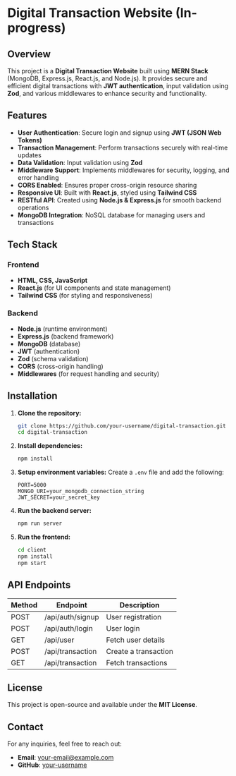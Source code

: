 # Digital Transaction Website (In-progress)

## Overview
This project is a **Digital Transaction Website** built using **MERN Stack** (MongoDB, Express.js, React.js, and Node.js). It provides secure and efficient digital transactions with **JWT authentication**, input validation using **Zod**, and various middlewares to enhance security and functionality.

## Features
- **User Authentication**: Secure login and signup using **JWT (JSON Web Tokens)**
- **Transaction Management**: Perform transactions securely with real-time updates
- **Data Validation**: Input validation using **Zod**
- **Middleware Support**: Implements middlewares for security, logging, and error handling
- **CORS Enabled**: Ensures proper cross-origin resource sharing
- **Responsive UI**: Built with **React.js**, styled using **Tailwind CSS**
- **RESTful API**: Created using **Node.js & Express.js** for smooth backend operations
- **MongoDB Integration**: NoSQL database for managing users and transactions

## Tech Stack
### Frontend
- **HTML, CSS, JavaScript**
- **React.js** (for UI components and state management)
- **Tailwind CSS** (for styling and responsiveness)

### Backend
- **Node.js** (runtime environment)
- **Express.js** (backend framework)
- **MongoDB** (database)
- **JWT** (authentication)
- **Zod** (schema validation)
- **CORS** (cross-origin handling)
- **Middlewares** (for request handling and security)

## Installation
1. **Clone the repository:**
   ```sh
   git clone https://github.com/your-username/digital-transaction.git
   cd digital-transaction
   ```

2. **Install dependencies:**
   ```sh
   npm install
   ```

3. **Setup environment variables:**
   Create a `.env` file and add the following:
   ```env
   PORT=5000
   MONGO_URI=your_mongodb_connection_string
   JWT_SECRET=your_secret_key
   ```

4. **Run the backend server:**
   ```sh
   npm run server
   ```

5. **Run the frontend:**
   ```sh
   cd client
   npm install
   npm start
   ```

## API Endpoints
| Method | Endpoint          | Description          |
|--------|------------------|----------------------|
| POST   | /api/auth/signup | User registration   |
| POST   | /api/auth/login  | User login          |
| GET    | /api/user        | Fetch user details  |
| POST   | /api/transaction | Create a transaction |
| GET    | /api/transaction | Fetch transactions  |

## License
This project is open-source and available under the **MIT License**.

## Contact
For any inquiries, feel free to reach out:
- **Email**: your-email@example.com
- **GitHub**: [your-username](https://github.com/your-username)


